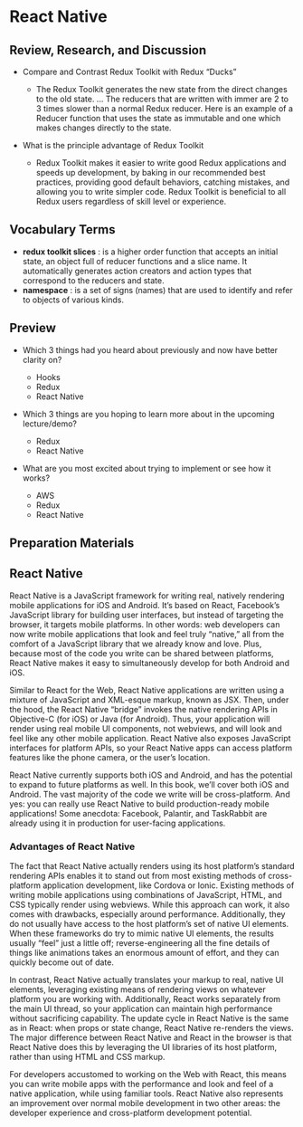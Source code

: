 # React Native

## Review, Research, and Discussion

* Compare and Contrast Redux Toolkit with Redux “Ducks”
    -  The Redux Toolkit generates the new state from the direct changes to the old state. ... The reducers that are written with immer are 2 to 3 times slower than a normal Redux reducer. Here is an example of a Reducer function that uses the state as immutable and one which makes changes directly to the state.

* What is the principle advantage of Redux Toolkit
    -  Redux Toolkit makes it easier to write good Redux applications and speeds up development, by baking in our recommended best practices, providing good default behaviors, catching mistakes, and allowing you to write simpler code. Redux Toolkit is beneficial to all Redux users regardless of skill level or experience.


## Vocabulary Terms

* **redux toolkit slices** :  is a higher order function that accepts an initial state, an object full of reducer functions and a slice name. It automatically generates action creators and action types that correspond to the reducers and state.
* **namespace** :  is a set of signs (names) that are used to identify and refer to objects of various kinds.


## Preview
- Which 3 things had you heard about previously and now have better clarity on?
  - Hooks 
  - Redux
  - React Native

- Which 3 things are you hoping to learn more about in the upcoming lecture/demo?
  - Redux
  - React Native

- What are you most excited about trying to implement or see how it works?
  - AWS
  - Redux
  - React Native



## Preparation Materials
## React Native

React Native is a JavaScript framework for writing real, natively rendering mobile applications for iOS and Android. It’s based on React, Facebook’s JavaScript library for building user interfaces, but instead of targeting the browser, it targets mobile platforms. In other words: web developers can now write mobile applications that look and feel truly “native,” all from the comfort of a JavaScript library that we already know and love. Plus, because most of the code you write can be shared between platforms, React Native makes it easy to simultaneously develop for both Android and iOS.

Similar to React for the Web, React Native applications are written using a mixture of JavaScript and XML-esque markup, known as JSX. Then, under the hood, the React Native “bridge” invokes the native rendering APIs in Objective-C (for iOS) or Java (for Android). Thus, your application will render using real mobile UI components, not webviews, and will look and feel like any other mobile application. React Native also exposes JavaScript interfaces for platform APIs, so your React Native apps can access platform features like the phone camera, or the user’s location.

React Native currently supports both iOS and Android, and has the potential to expand to future platforms as well. In this book, we’ll cover both iOS and Android. The vast majority of the code we write will be cross-platform. And yes: you can really use React Native to build production-ready mobile applications! Some anecdota: Facebook, Palantir, and TaskRabbit are already using it in production for user-facing applications.

### Advantages of React Native
The fact that React Native actually renders using its host platform’s standard rendering APIs enables it to stand out from most existing methods of cross-platform application development, like Cordova or Ionic. Existing methods of writing mobile applications using combinations of JavaScript, HTML, and CSS typically render using webviews. While this approach can work, it also comes with drawbacks, especially around performance. Additionally, they do not usually have access to the host platform’s set of native UI elements. When these frameworks do try to mimic native UI elements, the results usually “feel” just a little off; reverse-engineering all the fine details of things like animations takes an enormous amount of effort, and they can quickly become out of date.

In contrast, React Native actually translates your markup to real, native UI elements, leveraging existing means of rendering views on whatever platform you are working with. Additionally, React works separately from the main UI thread, so your application can maintain high performance without sacrificing capability. The update cycle in React Native is the same as in React: when props or state change, React Native re-renders the views. The major difference between React Native and React in the browser is that React Native does this by leveraging the UI libraries of its host platform, rather than using HTML and CSS markup.

For developers accustomed to working on the Web with React, this means you can write mobile apps with the performance and look and feel of a native application, while using familiar tools. React Native also represents an improvement over normal mobile development in two other areas: the developer experience and cross-platform development potential.